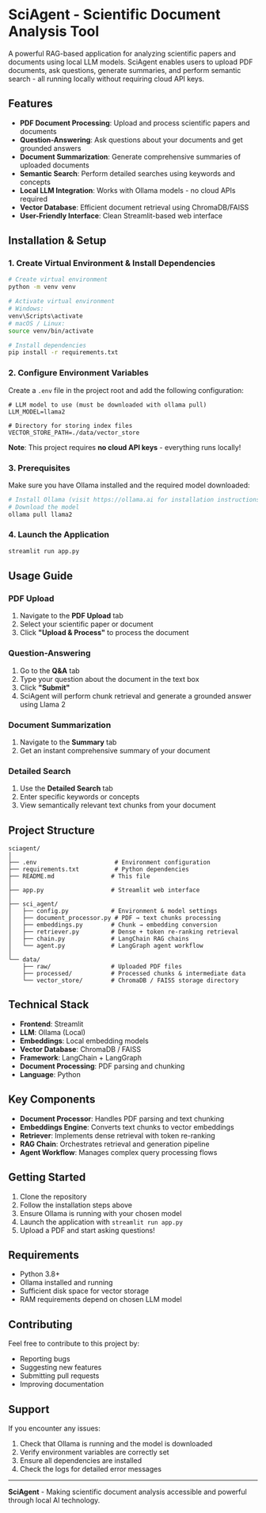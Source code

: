 # SciAgent - Scientific Document Analysis Tool

A powerful RAG-based application for analyzing scientific papers and documents using local LLM models. SciAgent enables users to upload PDF documents, ask questions, generate summaries, and perform semantic search - all running locally without requiring cloud API keys.

##  Features

- **PDF Document Processing**: Upload and process scientific papers and documents
- **Question-Answering**: Ask questions about your documents and get grounded answers
- **Document Summarization**: Generate comprehensive summaries of uploaded documents
- **Semantic Search**: Perform detailed searches using keywords and concepts
- **Local LLM Integration**: Works with Ollama models - no cloud APIs required
- **Vector Database**: Efficient document retrieval using ChromaDB/FAISS
- **User-Friendly Interface**: Clean Streamlit-based web interface

##  Installation & Setup

### 1. Create Virtual Environment & Install Dependencies

```bash
# Create virtual environment
python -m venv venv

# Activate virtual environment
# Windows:
venv\Scripts\activate
# macOS / Linux:
source venv/bin/activate

# Install dependencies
pip install -r requirements.txt
```

### 2. Configure Environment Variables

Create a `.env` file in the project root and add the following configuration:

```env
# LLM model to use (must be downloaded with ollama pull)
LLM_MODEL=llama2

# Directory for storing index files
VECTOR_STORE_PATH=./data/vector_store
```

**Note**: This project requires **no cloud API keys** - everything runs locally!

### 3. Prerequisites

Make sure you have Ollama installed and the required model downloaded:

```bash
# Install Ollama (visit https://ollama.ai for installation instructions)
# Download the model
ollama pull llama2
```

### 4. Launch the Application

```bash
streamlit run app.py
```

##  Usage Guide

### PDF Upload
1. Navigate to the **PDF Upload** tab
2. Select your scientific paper or document
3. Click **"Upload & Process"** to process the document

### Question-Answering
1. Go to the **Q&A** tab
2. Type your question about the document in the text box
3. Click **"Submit"**
4. SciAgent will perform chunk retrieval and generate a grounded answer using Llama 2

### Document Summarization
1. Navigate to the **Summary** tab
2. Get an instant comprehensive summary of your document

### Detailed Search
1. Use the **Detailed Search** tab
2. Enter specific keywords or concepts
3. View semantically relevant text chunks from your document

##  Project Structure

```
sciagent/
│
├── .env                      # Environment configuration
├── requirements.txt          # Python dependencies
├── README.md                # This file
│
├── app.py                   # Streamlit web interface
│
├── sci_agent/
│   ├── config.py            # Environment & model settings
│   ├── document_processor.py # PDF → text chunks processing
│   ├── embeddings.py        # Chunk → embedding conversion
│   ├── retriever.py         # Dense + token re-ranking retrieval
│   ├── chain.py             # LangChain RAG chains
│   └── agent.py             # LangGraph agent workflow
│
└── data/
    ├── raw/                 # Uploaded PDF files
    ├── processed/           # Processed chunks & intermediate data
    └── vector_store/        # ChromaDB / FAISS storage directory
```

##  Technical Stack

- **Frontend**: Streamlit
- **LLM**: Ollama (Local)
- **Embeddings**: Local embedding models
- **Vector Database**: ChromaDB / FAISS
- **Framework**: LangChain + LangGraph
- **Document Processing**: PDF parsing and chunking
- **Language**: Python

##  Key Components

- **Document Processor**: Handles PDF parsing and text chunking
- **Embeddings Engine**: Converts text chunks to vector embeddings
- **Retriever**: Implements dense retrieval with token re-ranking
- **RAG Chain**: Orchestrates retrieval and generation pipeline
- **Agent Workflow**: Manages complex query processing flows

##  Getting Started

1. Clone the repository
2. Follow the installation steps above
3. Ensure Ollama is running with your chosen model
4. Launch the application with `streamlit run app.py`
5. Upload a PDF and start asking questions!

##  Requirements

- Python 3.8+
- Ollama installed and running
- Sufficient disk space for vector storage
- RAM requirements depend on chosen LLM model

##  Contributing

Feel free to contribute to this project by:
- Reporting bugs
- Suggesting new features
- Submitting pull requests
- Improving documentation


##  Support

If you encounter any issues:
1. Check that Ollama is running and the model is downloaded
2. Verify environment variables are correctly set
3. Ensure all dependencies are installed
4. Check the logs for detailed error messages

---

**SciAgent** - Making scientific document analysis accessible and powerful through local AI technology.
